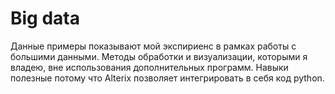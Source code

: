 # Big data
Данные примеры показывают мой экспириенс в рамках работы с большими данными. Методы обработки и визуализации, которыми я владею, вне использования дополнительных программ. Навыки полезные потому что Alterix позволяет интегрировать в себя код python.
